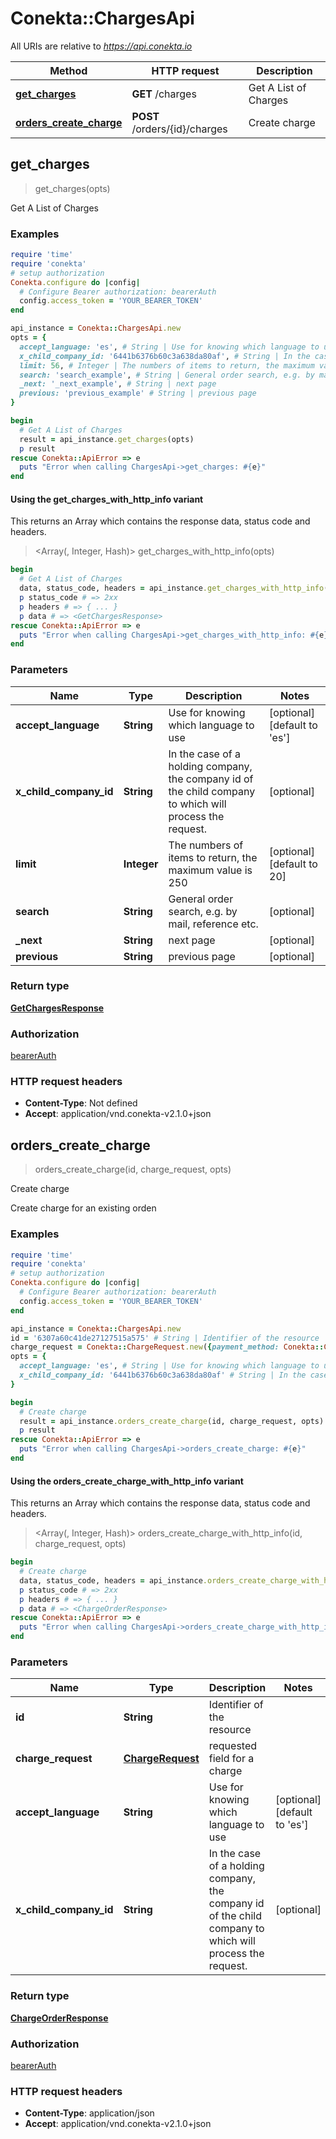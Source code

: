 # Conekta::ChargesApi

All URIs are relative to *https://api.conekta.io*

| Method | HTTP request | Description |
| ------ | ------------ | ----------- |
| [**get_charges**](ChargesApi.md#get_charges) | **GET** /charges | Get A List of Charges |
| [**orders_create_charge**](ChargesApi.md#orders_create_charge) | **POST** /orders/{id}/charges | Create charge |


## get_charges

> <GetChargesResponse> get_charges(opts)

Get A List of Charges

### Examples

```ruby
require 'time'
require 'conekta'
# setup authorization
Conekta.configure do |config|
  # Configure Bearer authorization: bearerAuth
  config.access_token = 'YOUR_BEARER_TOKEN'
end

api_instance = Conekta::ChargesApi.new
opts = {
  accept_language: 'es', # String | Use for knowing which language to use
  x_child_company_id: '6441b6376b60c3a638da80af', # String | In the case of a holding company, the company id of the child company to which will process the request.
  limit: 56, # Integer | The numbers of items to return, the maximum value is 250
  search: 'search_example', # String | General order search, e.g. by mail, reference etc.
  _next: '_next_example', # String | next page
  previous: 'previous_example' # String | previous page
}

begin
  # Get A List of Charges
  result = api_instance.get_charges(opts)
  p result
rescue Conekta::ApiError => e
  puts "Error when calling ChargesApi->get_charges: #{e}"
end
```

#### Using the get_charges_with_http_info variant

This returns an Array which contains the response data, status code and headers.

> <Array(<GetChargesResponse>, Integer, Hash)> get_charges_with_http_info(opts)

```ruby
begin
  # Get A List of Charges
  data, status_code, headers = api_instance.get_charges_with_http_info(opts)
  p status_code # => 2xx
  p headers # => { ... }
  p data # => <GetChargesResponse>
rescue Conekta::ApiError => e
  puts "Error when calling ChargesApi->get_charges_with_http_info: #{e}"
end
```

### Parameters

| Name | Type | Description | Notes |
| ---- | ---- | ----------- | ----- |
| **accept_language** | **String** | Use for knowing which language to use | [optional][default to &#39;es&#39;] |
| **x_child_company_id** | **String** | In the case of a holding company, the company id of the child company to which will process the request. | [optional] |
| **limit** | **Integer** | The numbers of items to return, the maximum value is 250 | [optional][default to 20] |
| **search** | **String** | General order search, e.g. by mail, reference etc. | [optional] |
| **_next** | **String** | next page | [optional] |
| **previous** | **String** | previous page | [optional] |

### Return type

[**GetChargesResponse**](GetChargesResponse.md)

### Authorization

[bearerAuth](../README.md#bearerAuth)

### HTTP request headers

- **Content-Type**: Not defined
- **Accept**: application/vnd.conekta-v2.1.0+json


## orders_create_charge

> <ChargeOrderResponse> orders_create_charge(id, charge_request, opts)

Create charge

Create charge for an existing orden

### Examples

```ruby
require 'time'
require 'conekta'
# setup authorization
Conekta.configure do |config|
  # Configure Bearer authorization: bearerAuth
  config.access_token = 'YOUR_BEARER_TOKEN'
end

api_instance = Conekta::ChargesApi.new
id = '6307a60c41de27127515a575' # String | Identifier of the resource
charge_request = Conekta::ChargeRequest.new({payment_method: Conekta::ChargeRequestPaymentMethod.new({type: 'card'})}) # ChargeRequest | requested field for a charge
opts = {
  accept_language: 'es', # String | Use for knowing which language to use
  x_child_company_id: '6441b6376b60c3a638da80af' # String | In the case of a holding company, the company id of the child company to which will process the request.
}

begin
  # Create charge
  result = api_instance.orders_create_charge(id, charge_request, opts)
  p result
rescue Conekta::ApiError => e
  puts "Error when calling ChargesApi->orders_create_charge: #{e}"
end
```

#### Using the orders_create_charge_with_http_info variant

This returns an Array which contains the response data, status code and headers.

> <Array(<ChargeOrderResponse>, Integer, Hash)> orders_create_charge_with_http_info(id, charge_request, opts)

```ruby
begin
  # Create charge
  data, status_code, headers = api_instance.orders_create_charge_with_http_info(id, charge_request, opts)
  p status_code # => 2xx
  p headers # => { ... }
  p data # => <ChargeOrderResponse>
rescue Conekta::ApiError => e
  puts "Error when calling ChargesApi->orders_create_charge_with_http_info: #{e}"
end
```

### Parameters

| Name | Type | Description | Notes |
| ---- | ---- | ----------- | ----- |
| **id** | **String** | Identifier of the resource |  |
| **charge_request** | [**ChargeRequest**](ChargeRequest.md) | requested field for a charge |  |
| **accept_language** | **String** | Use for knowing which language to use | [optional][default to &#39;es&#39;] |
| **x_child_company_id** | **String** | In the case of a holding company, the company id of the child company to which will process the request. | [optional] |

### Return type

[**ChargeOrderResponse**](ChargeOrderResponse.md)

### Authorization

[bearerAuth](../README.md#bearerAuth)

### HTTP request headers

- **Content-Type**: application/json
- **Accept**: application/vnd.conekta-v2.1.0+json

